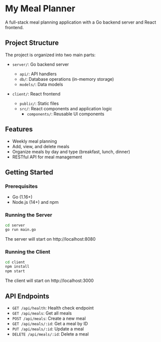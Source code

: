 # My Meal Planner

A full-stack meal planning application with a Go backend server and React frontend.

## Project Structure

The project is organized into two main parts:

- `server/`: Go backend server
  - `api/`: API handlers
  - `db/`: Database operations (in-memory storage)
  - `models/`: Data models

- `client/`: React frontend
  - `public/`: Static files
  - `src/`: React components and application logic
    - `components/`: Reusable UI components

## Features

- Weekly meal planning
- Add, view, and delete meals
- Organize meals by day and type (breakfast, lunch, dinner)
- RESTful API for meal management

## Getting Started

### Prerequisites

- Go (1.16+)
- Node.js (14+) and npm

### Running the Server

```bash
cd server
go run main.go
```

The server will start on http://localhost:8080

### Running the Client

```bash
cd client
npm install
npm start
```

The client will start on http://localhost:3000

## API Endpoints

- `GET /api/health`: Health check endpoint
- `GET /api/meals`: Get all meals
- `POST /api/meals`: Create a new meal
- `GET /api/meals/:id`: Get a meal by ID
- `PUT /api/meals/:id`: Update a meal
- `DELETE /api/meals/:id`: Delete a meal
